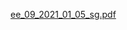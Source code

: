 [ee_09_2021_01_05_sg.pdf](https://github.com/tomusmac/witryny27.10.2022-cw3/files/9894381/ee_09_2021_01_05_sg.pdf)
